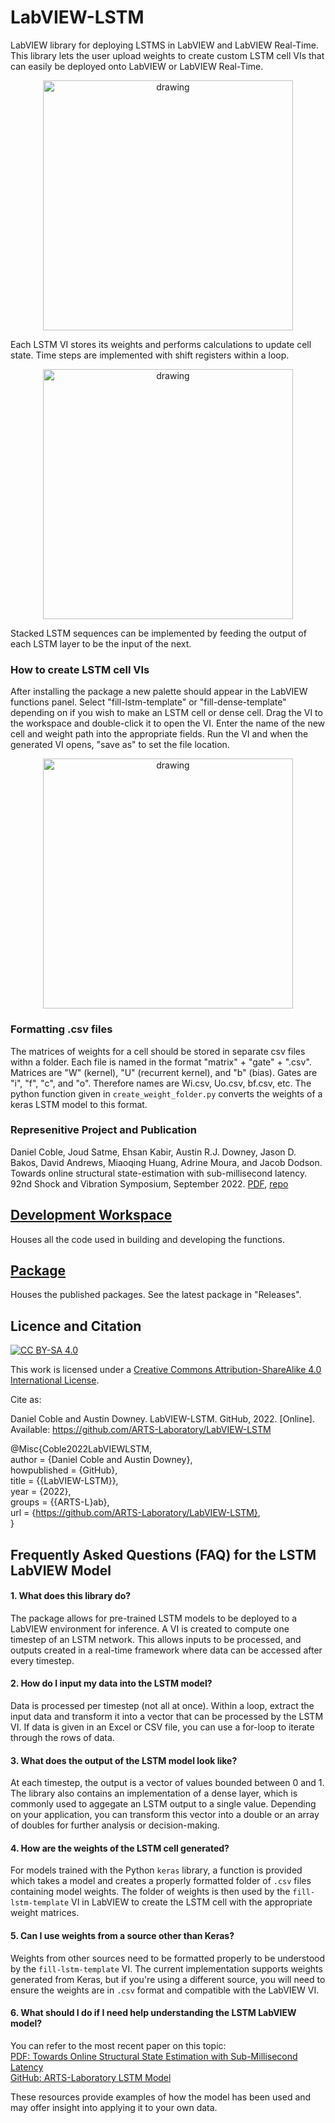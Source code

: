 # LabVIEW-LSTM
LabVIEW library for deploying LSTMS in LabVIEW and LabVIEW Real-Time. This library lets the user upload weights to create custom LSTM cell VIs that can easily be deployed onto LabVIEW or LabVIEW Real-Time. 

<p align="center">
<img src="figures/single-LSTM-cell-use.PNG" alt="drawing" width="400"/> <br> 

</p>
<p align="center">
</p>
Each LSTM VI stores its weights and performs calculations to update cell state. Time steps are implemented with shift registers within a loop.

<p align="center">
<img src="figures/multiple-LSTM-cell-use.PNG" alt="drawing" width="400"/> <br> 

</p>
<p align="center">
</p>
Stacked LSTM sequences can be implemented by feeding the output of each LSTM layer to be the input of the next.

### How to create LSTM cell VIs
After installing the package a new palette should appear in the LabVIEW functions panel. Select "fill-lstm-template" or "fill-dense-template" depending on if you wish to make an LSTM cell or dense cell. Drag the VI to the workspace and double-click it to open the VI. Enter the name of the new cell and weight path into the appropriate fields. Run the VI and when the generated VI opens, "save as" to set the file location.
<p align="center">
<img src="figures/palette.PNG" alt="drawing" width="400"/> <br>
</p>

### Formatting .csv files
The matrices of weights for a cell should be stored in separate csv files withn a folder. Each file is named in the format "matrix" + "gate" + ".csv". Matrices are "W" (kernel), "U" (recurrent kernel), and "b" (bias). Gates are "i", "f", "c", and "o". Therefore names are Wi.csv, Uo.csv, bf.csv, etc. The python function given in ``create_weight_folder.py`` converts the weights of a keras LSTM model to this format.

### Represenitive Project and Publication
Daniel Coble, Joud Satme, Ehsan Kabir, Austin R.J. Downey, Jason D. Bakos, David Andrews, Miaoqing Huang, Adrine Moura, and Jacob Dodson. Towards online structural state-estimation with sub-millisecond latency. 92nd Shock and Vibration Symposium, September 2022. [PDF](https://cse.sc.edu/~adowney2/publications/conference/Coble2022TowardsOnlineStructural.pdf), [repo](https://github.com/ARTS-Laboratory/Paper-Towards-online-structural-state-estimation-with-sub-millisecond-latency)
 


## [Development Workspace](development_workspace)
Houses all the code used in building and developing the functions. 

## [Package](package)
Houses the published packages. See the latest package in "Releases".

## Licence and Citation
[![CC BY-SA 4.0][cc-by-sa-shield]][cc-by-sa]

This work is licensed under a
[Creative Commons Attribution-ShareAlike 4.0 International License][cc-by-sa].



[cc-by-sa]: http://creativecommons.org/licenses/by-sa/4.0/
[cc-by-sa-image]: https://licensebuttons.net/l/by-sa/4.0/88x31.png
[cc-by-sa-shield]: https://img.shields.io/badge/License-CC%20BY--SA%204.0-lightgrey.svg


Cite as:

Daniel Coble and Austin Downey. LabVIEW-LSTM. GitHub, 2022. [Online]. Available: https://github.com/ARTS-Laboratory/LabVIEW-LSTM

@Misc{Coble2022LabVIEWLSTM,  
author = {Daniel Coble and Austin Downey},  
howpublished = {GitHub},  
title = {{LabVIEW-LSTM}},  
year = {2022},  
groups = {{ARTS-L}ab},  
url = {https://github.com/ARTS-Laboratory/LabVIEW-LSTM},  
}

## Frequently Asked Questions (FAQ) for the LSTM LabVIEW Model

#### 1. What does this library do?
The package allows for pre-trained LSTM models to be deployed to a LabVIEW environment for inference. A VI is created to compute one timestep of an LSTM network. This allows inputs to be processed, and outputs created in a real-time framework where data can be accessed after every timestep.

#### 2. How do I input my data into the LSTM model?
Data is processed per timestep (not all at once). Within a loop, extract the input data and transform it into a vector that can be processed by the LSTM VI. If data is given in an Excel or CSV file, you can use a for-loop to iterate through the rows of data.

#### 3. What does the output of the LSTM model look like?
At each timestep, the output is a vector of values bounded between 0 and 1. The library also contains an implementation of a dense layer, which is commonly used to aggegate an LSTM output to a single value. Depending on your application, you can transform this vector into a double or an array of doubles for further analysis or decision-making.

#### 4. How are the weights of the LSTM cell generated?
For models trained with the Python `keras` library, a function is provided which takes a model and creates a properly formatted folder of `.csv` files containing model weights. The folder of weights is then used by the `fill-lstm-template` VI in LabVIEW to create the LSTM cell with the appropriate weight matrices.

#### 5. Can I use weights from a source other than Keras?
Weights from other sources need to be formatted properly to be understood by the `fill-lstm-template` VI. The current implementation supports weights generated from Keras, but if you're using a different source, you will need to ensure the weights are in `.csv` format and compatible with the LabVIEW VI.

#### 6. What should I do if I need help understanding the LSTM LabVIEW model?
You can refer to the most recent paper on this topic:  
[PDF: Towards Online Structural State Estimation with Sub-Millisecond Latency](https://cse.sc.edu/~adowney2/publications/conference/Coble2022TowardsOnlineStructural.pdf)  
[GitHub: ARTS-Laboratory LSTM Model](https://github.com/ARTS-Laboratory/Paper-Towards-online-structural-state-estimation-with-sub-millisecond-latency)

These resources provide examples of how the model has been used and may offer insight into applying it to your own data.
